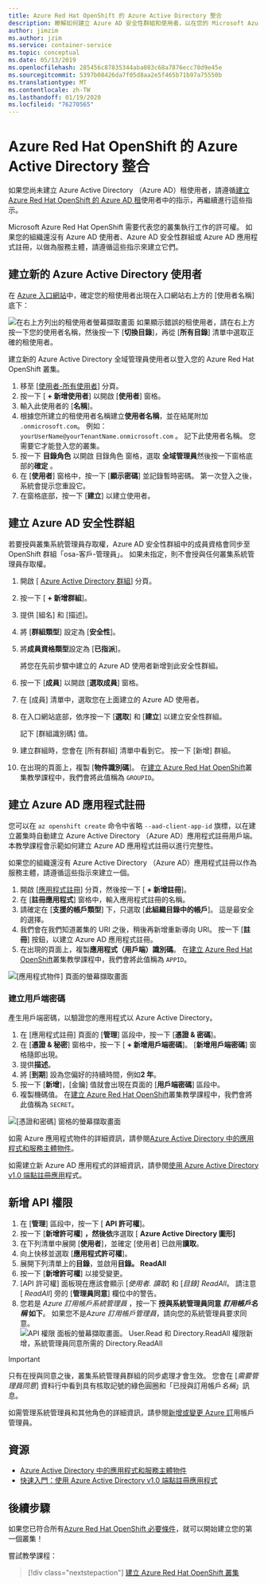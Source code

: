 ```yaml
---
title: Azure Red Hat OpenShift 的 Azure Active Directory 整合
description: 瞭解如何建立 Azure AD 安全性群組和使用者，以在您的 Microsoft Azure Red Hat OpenShift 叢集上測試應用程式。
author: jimzim
ms.author: jzim
ms.service: container-service
ms.topic: conceptual
ms.date: 05/13/2019
ms.openlocfilehash: 285456c87835344aba083c68a7876ecc78d9e45e
ms.sourcegitcommit: 5397b08426da7f05d8aa2e5f465b71b97a75550b
ms.translationtype: MT
ms.contentlocale: zh-TW
ms.lasthandoff: 01/19/2020
ms.locfileid: "76270565"
---
```

# <a name="azure-active-directory-integration-for-azure-red-hat-openshift"></a>Azure Red Hat OpenShift 的 Azure Active Directory 整合

如果您尚未建立 Azure Active Directory （Azure AD）租使用者，請遵循[建立 Azure Red Hat OpenShift 的 Azure AD 租](howto-create-tenant.md)使用者中的指示，再繼續進行這些指示。

Microsoft Azure Red Hat OpenShift 需要代表您的叢集執行工作的許可權。 如果您的組織還沒有 Azure AD 使用者、Azure AD 安全性群組或 Azure AD 應用程式註冊，以做為服務主體，請遵循這些指示來建立它們。

## <a name="create-a-new-azure-active-directory-user"></a>建立新的 Azure Active Directory 使用者

在  [Azure 入口網站](https://portal.azure.com)中，確定您的租使用者出現在入口網站右上方的 [使用者名稱] 底下：

![在右上方列出的租使用者螢幕擷取畫面](./media/howto-create-tenant/tenant-callout.png) 如果顯示錯誤的租使用者，請在右上方按一下您的使用者名稱，然後按一下 [**切換目錄**]，再從 [**所有目錄**] 清單中選取正確的租使用者。

建立新的 Azure Active Directory 全域管理員使用者以登入您的 Azure Red Hat OpenShift 叢集。

1. 移至 [[使用者-所有使用者](https://portal.azure.com/#blade/Microsoft_AAD_IAM/UsersManagementMenuBlade/AllUsers)] 分頁。
2. 按一下 [ **+ 新增使用者**] 以開啟 [**使用者**] 窗格。
3. 輸入此使用者的 [**名稱**]。
4. 根據您所建立的租使用者名稱建立**使用者名稱**，並在結尾附加 `.onmicrosoft.com`。 例如： `yourUserName@yourTenantName.onmicrosoft.com` 。 記下此使用者名稱。 您需要它才能登入您的叢集。
5. 按一下 **目錄角色** 以開啟 目錄角色 窗格，選取 **全域管理員**然後按一下窗格底部的**確定** 。
6. 在 [**使用者**] 窗格中，按一下 [**顯示密碼**] 並記錄暫時密碼。 第一次登入之後，系統會提示您重設它。
7. 在窗格底部，按一下 [**建立**] 以建立使用者。

## <a name="create-an-azure-ad-security-group"></a>建立 Azure AD 安全性群組

若要授與叢集系統管理員存取權，Azure AD 安全性群組中的成員資格會同步至 OpenShift 群組「osa-客戶-管理員」。 如果未指定，則不會授與任何叢集系統管理員存取權。

1. 開啟 [ [Azure Active Directory 群組](https://portal.azure.com/#blade/Microsoft_AAD_IAM/GroupsManagementMenuBlade/AllGroups)] 分頁。
2. 按一下 [ **+ 新增群組**]。
3. 提供 [組名] 和 [描述]。
4. 將 [**群組類型**] 設定為 [**安全性**]。
5. 將**成員資格類型**設定為 [**已指派**]。

    將您在先前步驟中建立的 Azure AD 使用者新增到此安全性群組。

6. 按一下 [**成員**] 以開啟 [**選取成員**] 窗格。
7. 在 [成員] 清單中，選取您在上面建立的 Azure AD 使用者。
8. 在入口網站底部，依序按一下 [**選取**] 和 [**建立**] 以建立安全性群組。

    記下 [群組識別碼] 值。

9. 建立群組時，您會在 [所有群組] 清單中看到它。 按一下 [新增] 群組。
10. 在出現的頁面上，複製 [**物件識別碼**]。 在[建立 Azure Red Hat OpenShift](tutorial-create-cluster.md)叢集教學課程中，我們會將此值稱為 `GROUPID`。

## <a name="create-an-azure-ad-app-registration"></a>建立 Azure AD 應用程式註冊

您可以在 `az openshift create` 命令中省略 `--aad-client-app-id` 旗標，以在建立叢集時自動建立 Azure Active Directory （Azure AD）應用程式註冊用戶端。 本教學課程會示範如何建立 Azure AD 應用程式註冊以進行完整性。

如果您的組織還沒有 Azure Active Directory （Azure AD）應用程式註冊以作為服務主體，請遵循這些指示來建立一個。

1. 開啟 [[應用程式註冊](https://portal.azure.com/#blade/Microsoft_AAD_IAM/ActiveDirectoryMenuBlade/RegisteredAppsPreview)] 分頁，然後按一下 [ **+ 新增註冊**]。
2. 在 [**註冊應用程式**] 窗格中，輸入應用程式註冊的名稱。
3. 請確定在 [**支援的帳戶類型**] 下，只選取 [**此組織目錄中的帳戶**]。 這是最安全的選擇。
4. 我們會在我們知道叢集的 URI 之後，稍後再新增重新導向 URI。 按一下 [**註冊**] 按鈕，以建立 Azure AD 應用程式註冊。
5. 在出現的頁面上，複製**應用程式（用戶端）識別碼**。 在[建立 Azure Red Hat OpenShift](tutorial-create-cluster.md)叢集教學課程中，我們會將此值稱為 `APPID`。

![[應用程式物件] 頁面的螢幕擷取畫面](./media/howto-create-tenant/get-app-id.png)

### <a name="create-a-client-secret"></a>建立用戶端密碼

產生用戶端密碼，以驗證您的應用程式以 Azure Active Directory。

1. 在 [應用程式註冊] 頁面的 [**管理**] 區段中，按一下 [**憑證 & 密碼**]。
2. 在 [**憑證 & 秘密**] 窗格中，按一下 [ **+ 新增用戶端密碼**]。  [**新增用戶端密碼**] 窗格隨即出現。
3. 提供**描述**。
4. 將 [**到期**] 設為您偏好的持續時間，例如**2 年**。
5. 按一下 [**新增**]，[金鑰] 值就會出現在頁面的 [**用戶端密碼**] 區段中。
6. 複製機碼值。 在[建立 Azure Red Hat OpenShift](tutorial-create-cluster.md)叢集教學課程中，我們會將此值稱為 `SECRET`。

![[憑證和密碼] 窗格的螢幕擷取畫面](./media/howto-create-tenant/create-key.png)

如需 Azure 應用程式物件的詳細資訊，請參閱[Azure Active Directory 中的應用程式和服務主體物件](https://docs.microsoft.com/azure/active-directory/develop/app-objects-and-service-principals)。

如需建立新 Azure AD 應用程式的詳細資訊，請參閱[使用 Azure Active Directory v1.0 端點註冊應用](https://docs.microsoft.com/azure/active-directory/develop/quickstart-v1-add-azure-ad-app)程式。

## <a name="add-api-permissions"></a>新增 API 權限

1. 在 [**管理**] 區段中，按一下 [ **API 許可權**]。
2. 按一下 [**新增許可權**] **，然後依**序選取 [ **Azure Active Directory 圖形]**
3. 在下列清單中展開 [**使用者**]，並確定 [使用者] 已啟用**讀取**。
4. 向上快移並選取 [**應用程式許可權**]。
5. 展開下列清單上的**目錄**，並啟用**目錄。 ReadAll**
6. 按一下 [**新增許可權**] 以接受變更。
7. [API 許可權] 面板現在應該會顯示 [*使用者. 讀取*] 和 [*目錄] ReadAll*。 請注意 [ *ReadAll*] 旁的 [**管理員同意**] 欄位中的警告。
8. 您若是 *Azure 訂用帳戶系統管理員* ，按一下 **授與系統管理員同意 *訂用帳戶名稱* 如下**。 如果您不是*Azure 訂用帳戶管理員*，請向您的系統管理員要求同意。
![API 權限 面板的螢幕擷取畫面。 User.Read 和 Directory.ReadAll 權限新增，系統管理員同意所需的 Directory.ReadAll](./media/howto-aad-app-configuration/permissions-required.png)

> [!IMPORTANT]
> 只有在授與同意之後，叢集系統管理員群組的同步處理才會生效。 您會在 [*需要管理員同意*] 資料行中看到具有核取記號的綠色圓圈和「已授與訂用帳戶*名稱*」訊息。

如需管理系統管理員和其他角色的詳細資訊，請參閱[新增或變更 Azure 訂](https://docs.microsoft.com/azure/billing/billing-add-change-azure-subscription-administrator)用帳戶管理員。

## <a name="resources"></a>資源

* [Azure Active Directory 中的應用程式和服務主體物件](https://docs.microsoft.com/azure/active-directory/develop/app-objects-and-service-principals)
* [快速入門：使用 Azure Active Directory v1.0 端點註冊應用程式](https://docs.microsoft.com/azure/active-directory/develop/quickstart-v1-add-azure-ad-app)

## <a name="next-steps"></a>後續步驟

如果您已符合所有[Azure Red Hat OpenShift 必要條件](howto-setup-environment.md)，就可以開始建立您的第一個叢集！

嘗試教學課程：
> [!div class="nextstepaction"]
> [建立 Azure Red Hat OpenShift 叢集](tutorial-create-cluster.md)
